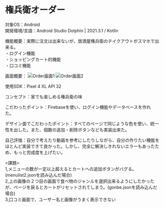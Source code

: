 # 権兵衛オーダー

対象OS：Android  
開発環境/言語：Android Studio Dolphin | 2021.3.1 /  Kotlin  

機能概要：実際に注文は出来ないが、居酒屋権兵衛のテイクアウトがスマホで出来る。  
・ログイン機能  
・ショッピングカート的機能   
・口コミ機能

画面概要：
![Order画面1](https://user-images.githubusercontent.com/87113276/196512093-6f692d52-4a05-41be-bf5e-83aab90c69c1.jpg)
![Order画面2](https://user-images.githubusercontent.com/87113276/196512106-48b694fc-85c3-481b-acf6-ac4cc9bd70b6.jpg)

    
使用SDK：Pixel 4 XL API 32  

コンセプト：家でも楽しめる権兵衛の味

こだわったポイント：Firebaseを使い、ログイン機能やデータベースを作れた。

デザイン面でこだわったポイント：すべてのページで同じような色を使い、統一性を出した。また、個数の追加・削除ボタンなども実装出来た。

自己評価：自分で考えたり動画を参考にしたりしながら、自分の作りたい機能をほとんど実装できて良かった。しかし、完全に解決しきれないエラーもあったため、もっと完成度を上げたい。

<課題>  
1,メニューの数が一定以上超えるとカートへの追加ボタンがバグる。(menulist2.jsonを読み込んだ場合)  
2,上の画像の２つ目の画面で食べ物のジャンルを選択出来るようにしたかったが、ページを戻るとカートがリセットされてしまう。(gonbe.jsonを読み込んだ場合)   
3,口コミ画面で、ユーザー名と画像がうまく表示できない
